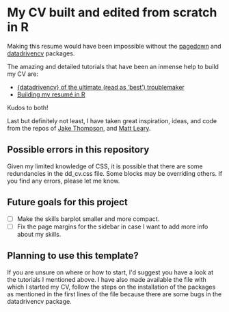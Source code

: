 # My CV built and edited from scratch in R

Making this resume would have been impossible without the [pagedown](https://github.com/rstudio/pagedown) and [datadrivencv](https://github.com/nstrayer/datadrivencv) packages.

The amazing and detailed tutorials that have been an inmense help to build my CV are:

- [{datadrivencv} of the ultimate (read as ‘best’) troublemaker](https://sciencificity-blog.netlify.app/posts/2021-04-16-datadrivencv-of-the-best-troublemaker/)
- [Building my resumé in R](https://annekelincoln.com/resume-in-r/)

Kudos to both!

Last but definitely not least, I have taken great inspiration, ideas, and code from the repos of [Jake Thompson](https://github.com/wjakethompson), and [Matt Leary](https://github.com/mleary).

## Possible errors in this repository

Given my limited knowledge of CSS, it is possible that there are some redundancies in the dd_cv.css file. Some blocks may be overriding others.
If you find any errors, please let me know.

## Future goals for this project

- [ ] Make the skills barplot smaller and more compact.
- [ ] Fix the page margins for the sidebar in case I want to add more info about my skills.

## Planning to use this template?

If you are unsure on where or how to start, I'd suggest you have a look at the tutorials I mentioned above. I have also made available the file with which I started my CV, follow the steps on the installation of the packages as mentioned in the first lines of the file because there are some bugs in the datadrivencv package.